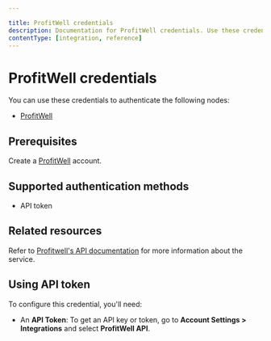 ```yaml
---

title: ProfitWell credentials
description: Documentation for ProfitWell credentials. Use these credentials to authenticate ProfitWell in n8n, a workflow automation platform.
contentType: [integration, reference]
---
```


# ProfitWell credentials

You can use these credentials to authenticate the following nodes:

- [ProfitWell](/integrations/builtin/app-nodes/n8n-nodes-base.profitwell.md)

## Prerequisites

Create a [ProfitWell](https://www2.profitwell.com/signup/start) account.

## Supported authentication methods

- API token

## Related resources

Refer to [Profitwell's API documentation](https://profitwellapiv2.docs.apiary.io/) for more information about the service.

## Using API token

To configure this credential, you'll need:

- An **API Token**: To get an API key or token, go to **Account Settings > Integrations** and select **ProfitWell API**. 

